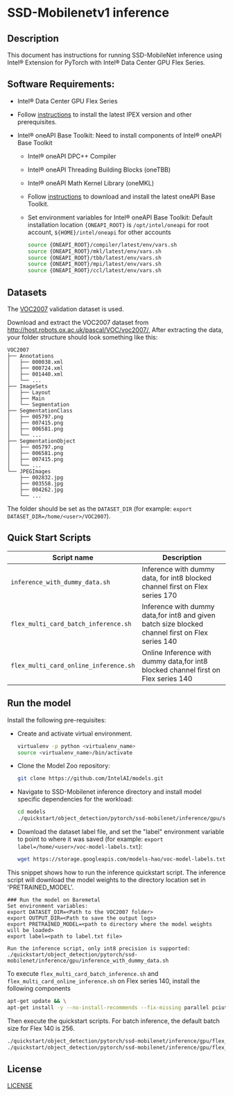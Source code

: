 <!--- 0. Title -->
# SSD-Mobilenetv1 inference

<!-- 10. Description -->
## Description

This document has instructions for running SSD-MobileNet inference using
Intel® Extension for PyTorch with Intel® Data Center GPU Flex Series.

<!--- 20. GPU Setup -->
## Software Requirements:
- Intel® Data Center GPU Flex Series
- Follow [instructions](https://intel.github.io/intel-extension-for-pytorch/xpu/latest/tutorials/installation.html) to install the latest IPEX version and other prerequisites.

- Intel® oneAPI Base Toolkit: Need to install components of Intel® oneAPI Base Toolkit
  - Intel® oneAPI DPC++ Compiler
  - Intel® oneAPI Threading Building Blocks (oneTBB)
  - Intel® oneAPI Math Kernel Library (oneMKL)
  - Follow [instructions](https://www.intel.com/content/www/us/en/developer/tools/oneapi/base-toolkit-download.html?operatingsystem=linux&distributions=offline) to download and install the latest oneAPI Base Toolkit.

  - Set environment variables for Intel® oneAPI Base Toolkit: 
    Default installation location `{ONEAPI_ROOT}` is `/opt/intel/oneapi` for root account, `${HOME}/intel/oneapi` for other accounts
    ```bash
    source {ONEAPI_ROOT}/compiler/latest/env/vars.sh
    source {ONEAPI_ROOT}/mkl/latest/env/vars.sh
    source {ONEAPI_ROOT}/tbb/latest/env/vars.sh
    source {ONEAPI_ROOT}/mpi/latest/env/vars.sh
    source {ONEAPI_ROOT}/ccl/latest/env/vars.sh
    ```

<!--- 30. Datasets -->
## Datasets

The [VOC2007](http://host.robots.ox.ac.uk/pascal/VOC/voc2007/) validation dataset is used.

Download and extract the VOC2007 dataset from http://host.robots.ox.ac.uk/pascal/VOC/voc2007/,
After extracting the data, your folder structure should look something like this:

```
VOC2007
├── Annotations
│   ├── 000038.xml    
│   ├── 000724.xml
│   ├── 001440.xml
│   └── ...
├── ImageSets
│   ├── Layout    
│   ├── Main
│   └── Segmentation
├── SegmentationClass
│   ├── 005797.png   
│   ├── 007415.png 
│   ├── 006581.png 
│   └── ...
├── SegmentationObject
│   ├── 005797.png    
│   ├── 006581.png
│   ├── 007415.png
│   └── ...
└── JPEGImages
    ├── 002832.jpg    
    ├── 003558.jpg
    ├── 004262.jpg
    └── ...
```
The folder should be set as the `DATASET_DIR`
(for example: `export DATASET_DIR=/home/<user>/VOC2007`).

<!--- 40. Quick Start Scripts -->
## Quick Start Scripts

| Script name | Description |
|-------------|-------------|
| `inference_with_dummy_data.sh` | Inference with dummy data, for int8 blocked channel first on Flex series 170 |
| `flex_multi_card_batch_inference.sh` | Inference with dummy data,for int8 and given batch size blocked channel first on Flex series 140 |
| `flex_multi_card_online_inference.sh` | Online Inference with dummy data,for int8 blocked channel first on Flex series 140 | 


<!--- 50. Baremetal -->
## Run the model
Install the following pre-requisites:
* Create and activate virtual environment.
  ```bash
  virtualenv -p python <virtualenv_name>
  source <virtualenv_name>/bin/activate
  ```
* Clone the Model Zoo repository:
  ```bash
  git clone https://github.com/IntelAI/models.git
  ```

* Navigate to SSD-Mobilenet inference directory and install model specific dependencies for the workload:
  ```bash
  cd models
  ./quickstart/object_detection/pytorch/ssd-mobilenet/inference/gpu/setup.sh
  ```
* Download the dataset label file, and set the "label" environment variable to point to where it was saved (for example: `export label=/home/<user>/voc-model-labels.txt`):
  ```bash
  wget https://storage.googleapis.com/models-hao/voc-model-labels.txt
  ```

This snippet shows how to run the inference quickstart script. The inference script
will download the model weights to the directory location set in 'PRETRAINED_MODEL'.

```
### Run the model on Baremetal
Set environment variables:
export DATASET_DIR=<Path to the VOC2007 folder>
export OUTPUT_DIR=<Path to save the output logs>
export PRETRAINED_MODEL=<path to directory where the model weights will be loaded>
export label=<path to label.txt file>

Run the inference script, only int8 precision is supported:
./quickstart/object_detection/pytorch/ssd-mobilenet/inference/gpu/inference_with_dummy_data.sh
```
To execute `flex_multi_card_batch_inference.sh` and `flex_multi_card_online_inference.sh` on Flex series 140, install the following components 

```bash
apt-get update && \
apt-get install -y --no-install-recommends --fix-missing parallel pciutils numactl 
```
Then execute the quickstart scripts. For batch inference, the default batch size for Flex 140 is 256.
```bash
./quickstart/object_detection/pytorch/ssd-mobilenet/inference/gpu/flex_multi_card_batch_inference.sh 
./quickstart/object_detection/pytorch/ssd-mobilenet/inference/gpu/flex_multi_card_online_inference.sh
```

<!--- 80. License -->
## License

[LICENSE](/LICENSE)
